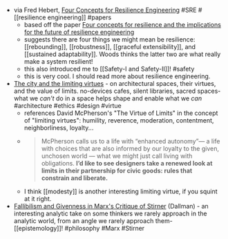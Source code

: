 - via Fred Hebert, [Four Concepts for Resilience Engineering](https://ferd.ca/notes/paper-four-concepts-for-resilience-engineering.html) #SRE #[[resilience engineering]] #papers
	- based off the paper [Four concepts for resilience and the implications for the future of resilience engineering](https://www.researchgate.net/publication/276139783_Four_concepts_for_resilience_and_the_implications_for_the_future_of_resilience_engineering)
	- suggests there are four things we might mean be resilience: [[rebounding]], [[robustness]], [[graceful extensibility]], and [[sustained adaptability]]. Woods thinks the latter two are what really make a system resilient!
	- this also introduced me to [[Safety-I and Safety-II]]! #safety
	- this is very cool. I should read more about resilience engineering.
- [The city and the limiting virtues](https://sarahendren.substack.com/p/the-city-and-the-limiting-virtues) - on architectural spaces, their virtues, and the value of limits. no-devices cafes, silent libraries, sacred spaces- what we _can't_ do in a space helps shape and enable what we _can_ #architecture #ethics #design #virtue
	- references David McPherson's "The Virtue of Limits" in the concept of "limiting virtues": humility, reverence, moderation, contentment, neighborliness, loyalty...
	- > McPherson calls us to a life with “enhanced autonomy”— a life with choices that are also informed by our loyalty to the given, unchosen world — what we might just call living with obligations. **I’d like to see designers take a renewed look at limits in their partnership for civic goods: rules that constrain and liberate.**
	- I think [[modesty]] is another interesting limiting virtue, if you squint at it right.
- [Fallibilism and Givenness in Marx's Critique of Stirner](https://jmphil.org/article/id/1908/) (Dallman) - an interesting analytic take on some thinkers we rarely approach in the analytic world, from an angle we rarely approach them- [[epistemology]]! #philosophy #Marx #Stirner